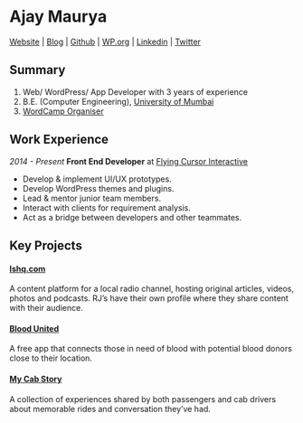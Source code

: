 # Ajay Maurya
[Website](http://www.ajmaurya.com/) | [Blog](https://ajmaurya.wordpress.com/) | [Github](https://github.com/ajmaurya99) | [WP.org](https://profiles.wordpress.org/ajmaurya) | [Linkedin](https://linkedin.com/in/ajaymauryaa) | [Twitter](https://twitter.com/aalootechie)

## Summary
1. Web/ WordPress/ App Developer with 3 years of experience
2. B.E. (Computer Engineering), [University of Mumbai](https://en.wikipedia.org/wiki/University_of_Mumbai)
3. [WordCamp Organiser](https://2017.mumbai.wordcamp.org/localhost/)

## Work Experience
*2014 - Present*  **Front End Developer** at  [Flying Cursor Interactive](http://flyingcursor.com/)
* Develop & implement UI/UX prototypes.
* Develop WordPress themes and plugins.
* Lead & mentor junior team members.
* Interact with clients for requirement analysis.
* Act as a bridge between developers and other teammates.

## Key Projects
#### [Ishq.com](https://www.ishq.com/)
A content platform for a local radio channel, hosting original articles, videos, photos and podcasts. RJ’s have their own profile where they share content with their audience.

#### [Blood United](https://play.google.com/store/apps/details?id=com.bloodunited.blood&hl=en)
A free app that connects those in need of blood with potential blood donors close to their location. 

#### [My Cab Story](http://mycabstory.com/)
A collection of experiences shared by both passengers and cab drivers about memorable rides and conversation they’ve had.
